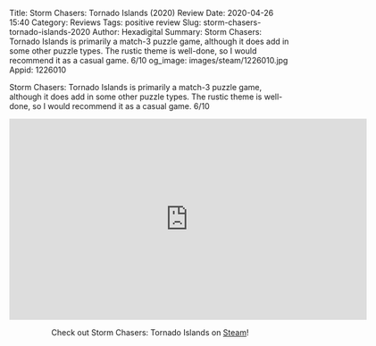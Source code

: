 Title: Storm Chasers: Tornado Islands (2020) Review
Date: 2020-04-26 15:40
Category: Reviews
Tags: positive review
Slug: storm-chasers-tornado-islands-2020
Author: Hexadigital
Summary: Storm Chasers: Tornado Islands is primarily a match-3 puzzle game, although it does add in some other puzzle types. The rustic theme is well-done, so I would recommend it as a casual game. 6/10
og_image: images/steam/1226010.jpg
Appid: 1226010

Storm Chasers: Tornado Islands is primarily a match-3 puzzle game, although it does add in some other puzzle types. The rustic theme is well-done, so I would recommend it as a casual game. 6/10

<center><iframe src="https://www.youtube.com/embed/vFzmWPN0w6g?feature=oembed" allow="accelerometer; autoplay; encrypted-media; gyroscope; picture-in-picture" width="640" height="360" frameborder="0"></iframe>

Check out Storm Chasers: Tornado Islands on [Steam](https://store.steampowered.com/app/1226010/?curator_clanid=34633900)!</center>
